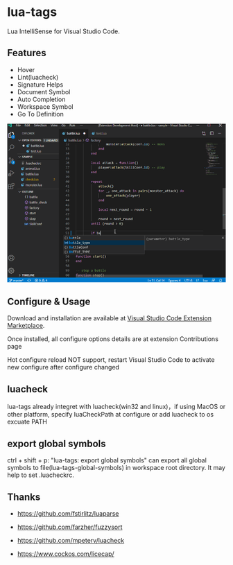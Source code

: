 # lua-tags

Lua IntelliSense for Visual Studio Code.

## Features

* Hover
* Lint(luacheck)
* Signature Helps
* Document Symbol
* Auto Completion
* Workspace Symbol
* Go To Definition

![animation](animation.gif)

## Configure & Usage
Download and installation are available at [Visual Studio Code Extension 
Marketplace](https://marketplace.visualstudio.com/items?itemName=changnet.lua-tags). 

Once installed, all configure options details are at extension Contributions page

Hot configure reload NOT support, restart Visual Studio Code to activate new 
configure after configure changed

## luacheck
lua-tags already integret with luacheck(win32 and linux)，if using MacOS or other
platform, specify luaCheckPath at configure or add luacheck to os excuate PATH

## export global symbols
ctrl + shift + p: "lua-tags: export global symbols" can export all global
symbols to file(lua-tags-global-symbols) in workspace root directory. It may
help to set .luacheckrc.

## Thanks
* https://github.com/fstirlitz/luaparse
* https://github.com/farzher/fuzzysort
* https://github.com/mpeterv/luacheck

* https://www.cockos.com/licecap/


